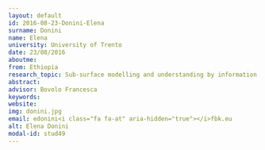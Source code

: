 ```yaml
---
layout: default 
id: 2016-08-23-Donini-Elena
surname: Donini
name: Elena
university: University of Trento
date: 23/08/2016
aboutme: 
from: Ethiopia
research_topic: Sub-surface modelling and understanding by information extraction from radar sounder data 
abstract: 
advisor: Bovolo Francesca
keywords: 
website: 
img: donini.jpg
email: edonini<i class="fa fa-at" aria-hidden="true"></i>fbk.eu
alt: Elena Donini
modal-id: stud49
---
```

